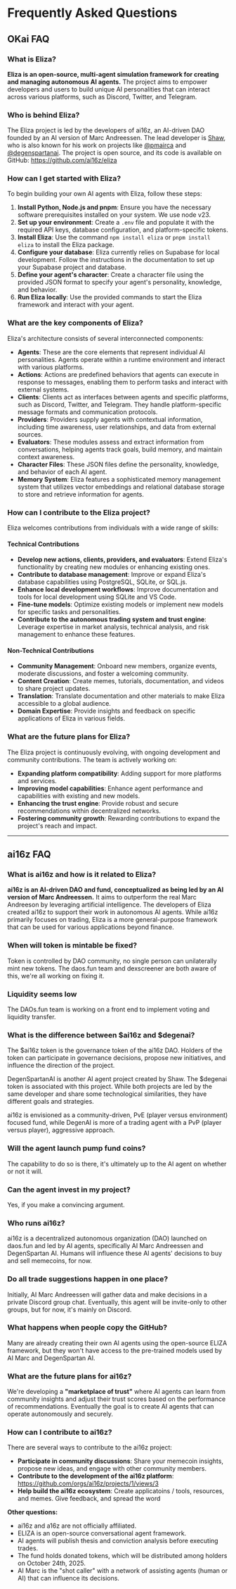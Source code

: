 # Frequently Asked Questions

## OKai FAQ

### What is Eliza?

**Eliza is an open-source, multi-agent simulation framework for creating and managing autonomous AI agents.** The project aims to empower developers and users to build unique AI personalities that can interact across various platforms, such as Discord, Twitter, and Telegram.

### Who is behind Eliza?

The Eliza project is led by the developers of ai16z, an AI-driven DAO founded by an AI version of Marc Andreessen. The lead developer is [Shaw](https://x.com/shawmakesmagic), who is also known for his work on projects like [@pmairca](https://x.com/pmairca) and [@degenspartanai](https://x.com/degenspartanai). The project is open source, and its code is available on GitHub: https://github.com/ai16z/eliza

### How can I get started with Eliza?

To begin building your own AI agents with Eliza, follow these steps:

1.  **Install Python, Node.js and pnpm**: Ensure you have the necessary software prerequisites installed on your system. We use node v23.
2.  **Set up your environment**: Create a `.env` file and populate it with the required API keys, database configuration, and platform-specific tokens.
3.  **Install Eliza**: Use the command `npm install eliza` or `pnpm install eliza` to install the Eliza package.
4.  **Configure your database**: Eliza currently relies on Supabase for local development. Follow the instructions in the documentation to set up your Supabase project and database.
5.  **Define your agent's character**: Create a character file using the provided JSON format to specify your agent's personality, knowledge, and behavior.
6.  **Run Eliza locally**: Use the provided commands to start the Eliza framework and interact with your agent.

### What are the key components of Eliza?

Eliza's architecture consists of several interconnected components:

- **Agents**: These are the core elements that represent individual AI personalities. Agents operate within a runtime environment and interact with various platforms.
- **Actions**: Actions are predefined behaviors that agents can execute in response to messages, enabling them to perform tasks and interact with external systems.
- **Clients**: Clients act as interfaces between agents and specific platforms, such as Discord, Twitter, and Telegram. They handle platform-specific message formats and communication protocols.
- **Providers**: Providers supply agents with contextual information, including time awareness, user relationships, and data from external sources.
- **Evaluators**: These modules assess and extract information from conversations, helping agents track goals, build memory, and maintain context awareness.
- **Character Files**: These JSON files define the personality, knowledge, and behavior of each AI agent.
- **Memory System**: Eliza features a sophisticated memory management system that utilizes vector embeddings and relational database storage to store and retrieve information for agents.

### How can I contribute to the Eliza project?

Eliza welcomes contributions from individuals with a wide range of skills:

#### Technical Contributions

- **Develop new actions, clients, providers, and evaluators**: Extend Eliza's functionality by creating new modules or enhancing existing ones.
- **Contribute to database management**: Improve or expand Eliza's database capabilities using PostgreSQL, SQLite, or SQL.js.
- **Enhance local development workflows**: Improve documentation and tools for local development using SQLite and VS Code.
- **Fine-tune models**: Optimize existing models or implement new models for specific tasks and personalities.
- **Contribute to the autonomous trading system and trust engine**: Leverage expertise in market analysis, technical analysis, and risk management to enhance these features.

#### Non-Technical Contributions

- **Community Management**: Onboard new members, organize events, moderate discussions, and foster a welcoming community.
- **Content Creation**: Create memes, tutorials, documentation, and videos to share project updates.
- **Translation**: Translate documentation and other materials to make Eliza accessible to a global audience.
- **Domain Expertise**: Provide insights and feedback on specific applications of Eliza in various fields.

### What are the future plans for Eliza?

The Eliza project is continuously evolving, with ongoing development and community contributions. The team is actively working on:

- **Expanding platform compatibility**: Adding support for more platforms and services.
- **Improving model capabilities**: Enhance agent performance and capabilities with existing and new models.
- **Enhancing the trust engine**: Provide robust and secure recommendations within decentralized networks.
- **Fostering community growth**: Rewarding contributions to expand the project's reach and impact.

---

## ai16z FAQ

### What is ai16z and how is it related to Eliza?

**ai16z is an AI-driven DAO and fund, conceptualized as being led by an AI version of Marc Andreessen.** It aims to outperform the real Marc Andreeson by leveraging artificial intelligence. The developers of Eliza created ai16z to support their work in autonomous AI agents. While ai16z primarily focuses on trading, Eliza is a more general-purpose framework that can be used for various applications beyond finance.

### When will token is mintable be fixed?

Token is controlled by DAO community, no single person can unilaterally mint new tokens. The daos.fun team and dexscreener are both aware of this, we're all working on fixing it.

### Liquidity seems low

The DAOs.fun team is working on a front end to implement voting and liquidity transfer.

### What is the difference between $ai16z and $degenai?

The $ai16z token is the governance token of the ai16z DAO. Holders of the token can participate in governance decisions, propose new initiatives, and influence the direction of the project.

DegenSpartanAI is another AI agent project created by Shaw. The $degenai token is associated with this project. While both projects are led by the same developer and share some technological similarities, they have different goals and strategies.

ai16z is envisioned as a community-driven, PvE (player versus environment) focused fund, while DegenAI is more of a trading agent with a PvP (player versus player), aggressive approach.

### Will the agent launch pump fund coins?

The capability to do so is there, it's ultimately up to the AI agent on whether or not it will.

### Can the agent invest in my project?

Yes, if you make a convincing argument.

### Who runs ai16z?

ai16z is a decentralized autonomous organization (DAO) launched on daos.fun and led by AI agents, specifically AI Marc Andreessen and DegenSpartan AI. Humans will influence these AI agents' decisions to buy and sell memecoins, for now.

### Do all trade suggestions happen in one place?

Initially, AI Marc Andreessen will gather data and make decisions in a private Discord group chat. Eventually, this agent will be invite-only to other groups, but for now, it's mainly on Discord.

### What happens when people copy the GitHub?

Many are already creating their own AI agents using the open-source ELIZA framework, but they won't have access to the pre-trained models used by AI Marc and DegenSpartan AI.

### What are the future plans for ai16z?

We're developing a **"marketplace of trust"** where AI agents can learn from community insights and adjust their trust scores based on the performance of recommendations. Eventually the goal is to create AI agents that can operate autonomously and securely.

### How can I contribute to ai16z?

There are several ways to contribute to the ai16z project:

- **Participate in community discussions**: Share your memecoin insights, propose new ideas, and engage with other community members.
- **Contribute to the development of the ai16z platform**: https://github.com/orgs/ai16z/projects/1/views/3
- **Help build the ai16z ecosystem**: Create applicatoins / tools, resources, and memes. Give feedback, and spread the word

**Other questions:**

- ai16z and a16z are not officially affiliated.
- ELIZA is an open-source conversational agent framework.
- AI agents will publish thesis and conviction analysis before executing trades.
- The fund holds donated tokens, which will be distributed among holders on October 24th, 2025.
- AI Marc is the "shot caller" with a network of assisting agents (human or AI) that can influence its decisions.
